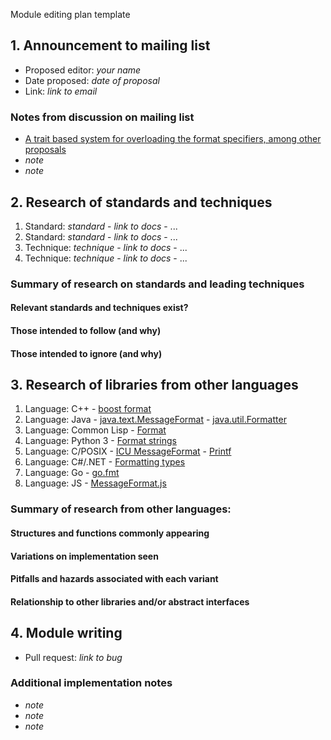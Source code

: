 Module editing plan template

## 1. Announcement to mailing list

  - Proposed editor: _your name_
  - Date proposed: _date of proposal_
  - Link: _link to email_

###  Notes from discussion on mailing list

  - [A trait based system for overloading the format specifiers, among other proposals](https://mail.mozilla.org/pipermail/rust-dev/2013-May/003999.html)
  - _note_
  - _note_

## 2. Research of standards and techniques

  1. Standard: _standard_
    - _link to docs_
    - ...
  2. Standard: _standard_
    - _link to docs_
    - ...
  1. Technique: _technique_
    - _link to docs_
    - ...
  2. Technique: _technique_
    - _link to docs_
    - ...

### Summary of research on standards and leading techniques
#### Relevant standards and techniques exist?
#### Those intended to follow (and why)
#### Those intended to ignore (and why)

## 3. Research of libraries from other languages

  1. Language: C++
    - [boost format](http://www.boost.org/doc/libs/1_53_0/libs/format/)
  2. Language: Java
    - [java.text.MessageFormat](http://docs.oracle.com/javase/1.4.2/docs/api/java/text/MessageFormat.html)
    - [java.util.Formatter](http://docs.oracle.com/javase/6/docs/api/java/util/Formatter.html)
  3. Language: Common Lisp
    - [Format](http://www.lispworks.com/documentation/HyperSpec/Body/22_c.htm)
  4. Language: Python 3
    - [Format strings](http://docs.python.org/3/library/string.html#formatstrings)
  5. Language: C/POSIX
    - [ICU MessageFormat](http://userguide.icu-project.org/formatparse/messages)
    - [Printf](http://pubs.opengroup.org/onlinepubs/9699919799/functions/printf.html)
  6. Language: C#/.NET
    - [Formatting types](http://msdn.microsoft.com/en-us/library/26etazsy.aspx)
  7. Language: Go
    - [go.fmt](http://golang.org/pkg/fmt/)
  8. Language: JS
    - [MessageFormat.js](https://github.com/SlexAxton/messageformat.js)


### Summary of research from other languages:
#### Structures and functions commonly appearing
#### Variations on implementation seen
#### Pitfalls and hazards associated with each variant
#### Relationship to other libraries and/or abstract interfaces

## 4. Module writing

  - Pull request: _link to bug_

### Additional implementation notes

  - _note_
  - _note_
  - _note_